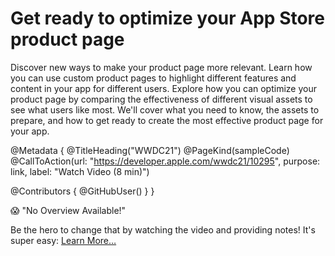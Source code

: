# Get ready to optimize your App Store product page

Discover new ways to make your product page more relevant. Learn how you can use custom product pages to highlight different features and content in your app for different users. Explore how you can optimize your product page by comparing the effectiveness of different visual assets to see what users like most. We'll cover what you need to know, the assets to prepare, and how to get ready to create the most effective product page for your app.

@Metadata {
   @TitleHeading("WWDC21")
   @PageKind(sampleCode)
   @CallToAction(url: "https://developer.apple.com/wwdc21/10295", purpose: link, label: "Watch Video (8 min)")

   @Contributors {
      @GitHubUser(<replace this with your GitHub handle>)
   }
}

😱 "No Overview Available!"

Be the hero to change that by watching the video and providing notes! It's super easy:
 [Learn More…](https://wwdcnotes.github.io/WWDCNotes/documentation/wwdcnotes/contributing)
